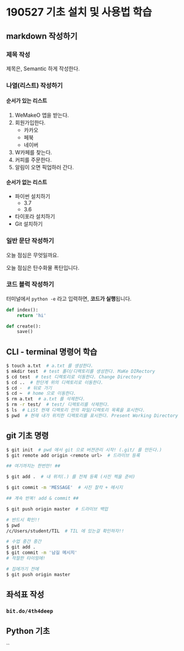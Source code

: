 # 190527 기초 설치 및 사용법 학습

## markdown 작성하기

### 제목 작성

제목은, Semantic 하게 작성한다.

### 나열(리스트) 작성하기

#### 순서가 있는 리스트

1. WeMakeO 앱을 받는다.
2. 회원가입한다.
   * 카카오
   * 페북
   * 네이버
3. W카페를 찾는다.
4. 커피를 주문한다.
5. 알림이 오면 픽업하러 간다.

#### 순서가 없는 리스트

* 파이썬 설치하기
  * 3.7
  * 3.6
* 타이포라 설치하기
* Git 설치하기

### 일반 문단 작성하기

오늘 점심은 무엇일까요. 

오늘 점심은 탄수화물 폭탄입니다.

### 코드 블럭 작성하기

터미널에서 `python -e` 라고 입력하면, **코드가 실행**됩니다.

```python
def index():
	return 'hi'

def create():
    save()
```





## CLI - terminal 명령어 학습

```sh
$ touch a.txt  # a.txt 를 생성한다.
$ mkdir test  # test 폴더/디렉토리를 생성한다. MaKe DIRectory
$ cd test  # test 디렉토리로 이동한다. Change Directory
$ cd ..  # 한단계 위의 디렉토리로 이동한다.
$ cd -  # 뒤로 가기
$ cd ~  # home 으로 이동한다.
$ rm a.txt  # a.txt 를 삭제한다.
$ rm -r test/  # test/ 디렉토리를 삭제한다.
$ ls  # LiSt 현재 디렉토리 안의 파일/디렉토리 목록을 표시한다.
$ pwd  # 현재 내가 위치한 디렉토리를 표시한다. Present Working Directory
```



## git 기초 명령

```sh
$ git init  # pwd 에서 git 으로 버젼관리 시작! (.git/ 를 만든다.)
$ git remote add origin <remote url>  # 드라이브 등록

## 여기까지는 한번만! ## 

$ git add .  # 내 위치(.) 를 전체 등록 (사진 찍을 준비)

$ git commit -m 'MESSAGE'  # 사진 찰칵 + 메시지

## 계속 반복! add & commit ##

$ git push origin master  # 드라이브 백업
```

```sh
# 반드시 확인!!
$ pwd
/c/Users/student/TIL  # TIL 에 있는걸 확인하자!!

# 수업 중간 중간
$ git add .
$ git commit -m '남길 메시지'
# 적절한 타이밍에!

# 집에가기 전에
$ git push origin master
```



## 좌석표 작성

### `bit.do/4th4deep`





## Python 기초

``



















